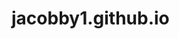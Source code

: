 # jacobby1.github.io
<html>
<head>
    <title>cookie clicker
</head>
<body>
    <button onclick="goToCookieClicker()">Go to Cookie Clicker</button>

    <script>
        function goToCookieClicker() {
            window.location.href = "https://orteil.dashnet.org/cookieclicker/";
        }
    </script>
</body>
</html>




